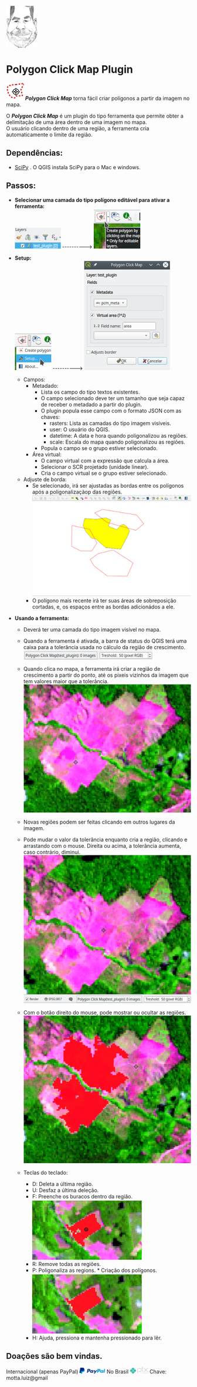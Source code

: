 ![Polygon layer](./resources/avatar.jpg "Me")  

# Polygon Click Map Plugin  
![Plugin](./resources/polygonclickmap.svg "Plugin") ***Polygon Click Map*** torna fácil criar polígonos a partir da imagem no mapa.  

O ***Polygon Click Map*** é um plugin do tipo ferramenta que permite obter a delimitação de uma área dentro de uma imagem no mapa.  
O usuário clicando dentro de uma região, a ferramenta cria automaticamente o limite da região.  

## Dependências:  
* [SciPy](https://www.scipy.org/install.html) . O QGIS instala SciPy para o Mac e windows.  

## Passos:

* **Selecionar uma camada do tipo polígono editável para ativar a ferramenta:**  
![Polygon layer](./resources_wiki/polygon_editable.png "Polygon editable") ----------> ![Plugin active](./resources_wiki/plugin_active.png "Plugin activate")
* **Setup:**  
![Setup](./resources_wiki/setup.png "Setup")  ----------> ![Dialog setup](./resources_wiki/setup_dlg.png "Dialog setup")  
  * Campos:
    * Metadado:
      * Lista os campo do tipo textos existentes.
      * O campo selecionado deve ter um tamanho que seja capaz de receber o metadado a partir do plugin.
      * O plugin popula esse campo com o formato JSON com as chaves:
        * rasters: Lista as camadas do tipo imagem visíveis.
        * user: O usuário do QGIS.
        * datetime: A data e hora quando poligonalizou as regiões.
        * scale: Escala do mapa  quando poligonalizou as regiões.
      * Popula o campo se o grupo estiver selecionado.
    * Área virtual:
      * O campo virtual com a expressão que calcula a área.
      * Selecionar o SCR projetado (unidade linear).
      * Cria o campo virtual se o grupo estiver selecionado.
  * Adjuste de borda:
      * Se selecionado, irá ser ajustadas as bordas entre os polígonos após a poligonalizaçãop das regiões.
  ![Ajusts border](./resources_wiki/ajustborder.gif "Adjusts border")
      * O polígono mais recente irá ter suas áreas de sobreposição cortadas, e, os espaços entre as bordas adicionádos a ele.

* **Usando a ferramenta:**    
  * Deverá ter uma camada do tipo imagem visível no mapa.
  * Quando a ferramenta é ativada, a barra de status do QGIS terá uma caixa para a tolerância usada no cálculo da região de crescimento. ![Threshold](./resources_wiki/threshold_box.png "Threshold box")
  * Quando clica no mapa, a ferramenta irá criar a região de crescimento a partir do ponto, até os pixeis vizinhos da imagem que tem valores maior que a tolerância.  
  ![Tool one click](./resources_wiki/tool_one_click.gif "Tool one click")
  * Novas regiões podem ser feitas clicando em outros lugares da imagem.
  * Pode mudar o valor da tolerância enquanto cria a região, clicando e arrastando com o mouse. Direita ou acima, a tolerância aumenta, caso contrário, diminui.  
  ![Tool drag](./resources_wiki/tool_drag.gif "Tool drag")
  * Com o botão direito do mouse, pode mostrar ou ocultar as regiões.  
  ![Tool right](./resources_wiki/tool_right.gif "Tool right")  

  * Teclas do teclado:
    * D: Deleta a última região.
    * U: Desfaz a última deleção.
    * F: Preenche os buracos dentro da região.
    ![Key F](./resources_wiki/key_f.gif "Key F")
    * R: Remove todas as regiões.
    * P: Poligonaliza as regions. * Criação dos polígonos.
    ![Key P](./resources_wiki/key_p.gif "Key P")
    * H: Ajuda, pressiona e mantenha pressionado para lêr.
    
## Doações são bem vindas.  
Internacional (apenas PayPal)
[<img src="./resources/paypal.png">](https://www.paypal.com/donate?hosted_button_id=C28ATQWT4VTTQ) No Brasil ![Pix](./resources/pix.png "Pix") Chave: motta.luiz@gmail